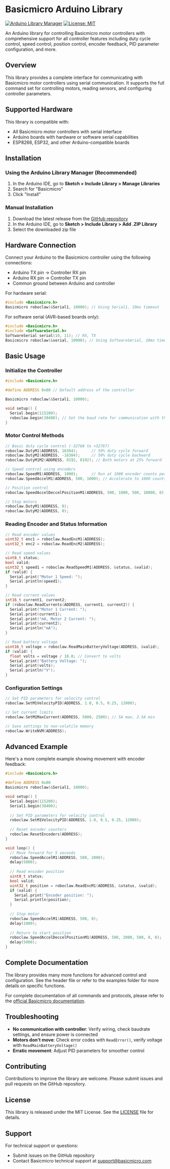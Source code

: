 # Basicmicro Arduino Library

[![Arduino Library Manager](https://img.shields.io/badge/Arduino%20Library%20Manager-Available-green.svg)](https://www.arduino.cc/reference/en/libraries/)
[![License: MIT](https://img.shields.io/badge/License-MIT-blue.svg)](https://opensource.org/licenses/MIT)

An Arduino library for controlling Basicmicro motor controllers with comprehensive support for all controller features including duty cycle control, speed control, position control, encoder feedback, PID parameter configuration, and more.

## Overview

This library provides a complete interface for communicating with Basicmicro motor controllers using serial communication. It supports the full command set for controlling motors, reading sensors, and configuring controller parameters.

## Supported Hardware

This library is compatible with:

- All Basicmicro motor controllers with serial interface
- Arduino boards with hardware or software serial capabilities
- ESP8266, ESP32, and other Arduino-compatible boards

## Installation

### Using the Arduino Library Manager (Recommended)

1. In the Arduino IDE, go to **Sketch > Include Library > Manage Libraries**
2. Search for "Basicmicro"
3. Click "Install"

### Manual Installation

1. Download the latest release from the [GitHub repository](https://github.com/basicmicro/BasicmicroArduino)
2. In the Arduino IDE, go to **Sketch > Include Library > Add .ZIP Library**
3. Select the downloaded zip file

## Hardware Connection

Connect your Arduino to the Basicmicro controller using the following connections:

- Arduino TX pin → Controller RX pin
- Arduino RX pin → Controller TX pin
- Common ground between Arduino and controller

For hardware serial:
```cpp
#include <Basicmicro.h>
Basicmicro roboclaw(&Serial1, 10000); // Using Serial1, 10ms timeout
```

For software serial (AVR-based boards only):
```cpp
#include <Basicmicro.h>
#include <SoftwareSerial.h>
SoftwareSerial serial(10, 11); // RX, TX
Basicmicro roboclaw(&serial, 10000); // Using SoftwareSerial, 10ms timeout
```

## Basic Usage

### Initialize the Controller

```cpp
#include <Basicmicro.h>

#define ADDRESS 0x80 // Default address of the controller

Basicmicro roboclaw(&Serial1, 10000);

void setup() {
  Serial.begin(115200);
  roboclaw.begin(38400); // Set the baud rate for communication with the controller
}
```

### Motor Control Methods

```cpp
// Basic duty cycle control (-32768 to +32767)
roboclaw.DutyM1(ADDRESS, 16384);      // 50% duty cycle forward
roboclaw.DutyM2(ADDRESS, -16384);     // 50% duty cycle backward
roboclaw.DutyM1M2(ADDRESS, 8192, 8192); // Both motors at 25% forward

// Speed control using encoders
roboclaw.SpeedM1(ADDRESS, 1000);      // Run at 1000 encoder counts per second
roboclaw.SpeedAccelM1(ADDRESS, 500, 1000); // Accelerate to 1000 counts/sec at 500 counts/sec²

// Position control
roboclaw.SpeedAccelDeccelPositionM1(ADDRESS, 500, 1000, 500, 10000, 0); // Move to position 10000

// Stop motors
roboclaw.DutyM1(ADDRESS, 0);
roboclaw.DutyM2(ADDRESS, 0);
```

### Reading Encoder and Status Information

```cpp
// Read encoder values
uint32_t enc1 = roboclaw.ReadEncM1(ADDRESS);
uint32_t enc2 = roboclaw.ReadEncM2(ADDRESS);

// Read speed values
uint8_t status;
bool valid;
uint32_t speed1 = roboclaw.ReadSpeedM1(ADDRESS, &status, &valid);
if (valid) {
  Serial.print("Motor 1 Speed: ");
  Serial.println(speed1);
}

// Read current values
int16_t current1, current2;
if (roboclaw.ReadCurrents(ADDRESS, current1, current2)) {
  Serial.print("Motor 1 Current: ");
  Serial.print(current1);
  Serial.print("mA, Motor 2 Current: ");
  Serial.print(current2);
  Serial.println("mA");
}

// Read battery voltage
uint16_t voltage = roboclaw.ReadMainBatteryVoltage(ADDRESS, &valid);
if (valid) {
  float volts = voltage / 10.0; // Convert to volts
  Serial.print("Battery Voltage: ");
  Serial.print(volts);
  Serial.println("V");
}
```

### Configuration Settings

```cpp
// Set PID parameters for velocity control
roboclaw.SetM1VelocityPID(ADDRESS, 1.0, 0.5, 0.25, 12000);

// Set current limits
roboclaw.SetM1MaxCurrent(ADDRESS, 5000, 2500); // 5A max, 2.5A min

// Save settings to non-volatile memory
roboclaw.WriteNVM(ADDRESS);
```

## Advanced Example

Here's a more complete example showing movement with encoder feedback:

```cpp
#include <Basicmicro.h>

#define ADDRESS 0x80
Basicmicro roboclaw(&Serial1, 10000);

void setup() {
  Serial.begin(115200);
  Serial1.begin(38400);
  
  // Set PID parameters for velocity control
  roboclaw.SetM1VelocityPID(ADDRESS, 1.0, 0.5, 0.25, 12000);
  
  // Reset encoder counters
  roboclaw.ResetEncoders(ADDRESS);
}

void loop() {
  // Move forward for 5 seconds
  roboclaw.SpeedAccelM1(ADDRESS, 500, 2000);
  delay(5000);
  
  // Read encoder position
  uint8_t status;
  bool valid;
  uint32_t position = roboclaw.ReadEncM1(ADDRESS, &status, &valid);
  if (valid) {
    Serial.print("Encoder position: ");
    Serial.println(position);
  }
  
  // Stop motor
  roboclaw.SpeedAccelM1(ADDRESS, 500, 0);
  delay(1000);
  
  // Return to start position
  roboclaw.SpeedAccelDeccelPositionM1(ADDRESS, 500, 2000, 500, 0, 0);
  delay(5000);
}
```

## Complete Documentation

The library provides many more functions for advanced control and configuration. See the header file or refer to the examples folder for more details on specific functions.

For complete documentation of all commands and protocols, please refer to the [official Basicmicro documentation](https://www.basicmicro.com/).

## Troubleshooting

- **No communication with controller**: Verify wiring, check baudrate settings, and ensure power is connected
- **Motors don't move**: Check error codes with `ReadError()`, verify voltage with `ReadMainBatteryVoltage()`
- **Erratic movement**: Adjust PID parameters for smoother control

## Contributing

Contributions to improve the library are welcome. Please submit issues and pull requests on the GitHub repository.

## License

This library is released under the MIT License. See the [LICENSE](LICENSE) file for details.

## Support

For technical support or questions:
- Submit issues on the GitHub repository
- Contact Basicmicro technical support at support@basicmicro.com